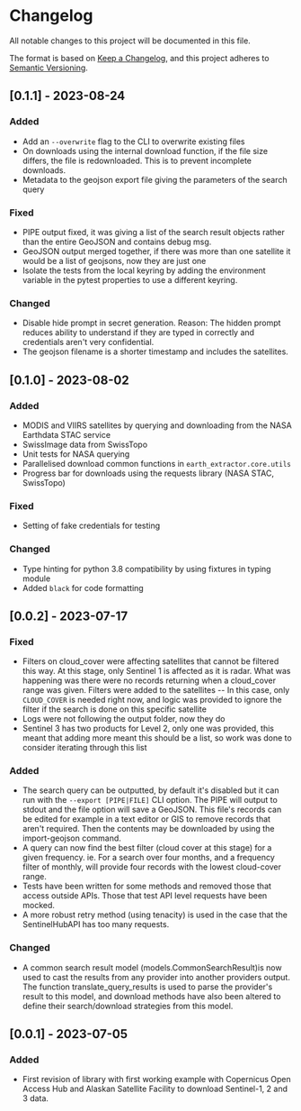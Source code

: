 # Changelog

All notable changes to this project will be documented in this file.

The format is based on [Keep a Changelog](https://keepachangelog.com/en/1.0.0/),
and this project adheres to [Semantic Versioning](https://semver.org/spec/v2.0.0.html).

## [0.1.1] - 2023-08-24
### Added
- Add an `--overwrite` flag to the CLI to overwrite existing files
- On downloads using the internal download function, if the file size differs,
the file is redownloaded. This is to prevent incomplete downloads.
- Metadata to the geojson export file giving the parameters of the search
query

### Fixed
- PIPE output fixed, it was giving a list of the search result objects rather
than the entire GeoJSON and contains debug msg.
- GeoJSON output merged together, if there was more than one satellite it
would be a list of geojsons, now they are just one
- Isolate the tests from the local keyring by adding the environment variable
in the pytest properties to use a different keyring.

### Changed
- Disable hide prompt in secret generation. Reason: The hidden prompt reduces
ability to understand if they are typed in correctly and credentials aren't
very confidential.
- The geojson filename is a shorter timestamp and includes the satellites.

## [0.1.0] - 2023-08-02
### Added
- MODIS and VIIRS satellites by querying and downloading from the NASA
Earthdata STAC service
- SwissImage data from SwissTopo
- Unit tests for NASA querying
- Parallelised download common functions in `earth_extractor.core.utils`
- Progress bar for downloads using the requests library (NASA STAC, SwissTopo)

### Fixed
- Setting of fake credentials for testing

### Changed
- Type hinting for python 3.8 compatibility by using fixtures in typing module
- Added `black` for code formatting

## [0.0.2] - 2023-07-17

### Fixed
- Filters on cloud_cover were affecting satellites that cannot be filtered this way. At this stage, only Sentinel 1 is affected as it is radar. What was happening was there were no records returning when a cloud_cover range was given. Filters were added to the satellites -- In this case, only `CLOUD_COVER` is needed right now, and logic was provided to ignore the filter if the search is done on this specific satellite
- Logs were not following the output folder, now they do
- Sentinel 3 has two products for Level 2, only one was provided, this meant that adding more meant this should be a list, so work was done to consider iterating through this list

### Added

- The search query can be outputted, by default it's disabled but it can run with the `--export [PIPE|FILE]` CLI option. The PIPE will output to stdout and the file option will save a GeoJSON. This file's records can be edited for example in a text editor or GIS to remove records that aren't required. Then the contents may be downloaded by using the import-geojson command.
- A query can now find the best filter (cloud cover at this stage) for a given frequency. ie. For a search over four months, and a frequency filter of monthly, will provide four records with the lowest cloud-cover range.
- Tests have been written for some methods and removed those that access outside APIs. Those that test API level requests have been mocked.
- A more robust retry method (using tenacity) is used in the case that the SentinelHubAPI has too many requests.

### Changed
- A common search result model (models.CommonSearchResult)is now used to cast the results from any provider into another providers output. The function translate_query_results is used to parse the provider's result to this model, and download methods have also been altered to define their search/download strategies from this model.

## [0.0.1] - 2023-07-05

### Added

- First revision of library with first working example with Copernicus Open
Access Hub and Alaskan Satellite Facility to download Sentinel-1, 2 and 3 data.
